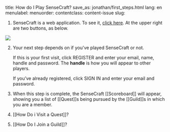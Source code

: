 title: How do I Play SenseCraft?
save_as: jonathan/first_steps.html
lang: en
menulabel:
menuorder:
contentclass: content-issue
slug:

1. SenseCraft is a web application. To see it, [click here](https://demo.sensecraft.garden/). At the upper right are two buttons, as below.

![]({static}/images/signin.register.png)

2. Your next step depends on if you've played SenseCraft or not.

	If this is your first visit, click REGISTER and enter your email, name, handle and password. The **handle** is how you will appear to other players.
	
	If you’ve already registered, click SIGN IN and enter your email and password. 

3. When this step is complete, the SenseCraft [[Scoreboard]] will appear, showing you a list of [[Quest]]s being pursued by the [[Guild]]s in which you are a member.
4. [[How Do i Visit a Quest]]?
5. [[How Do I Join a Guild]]?